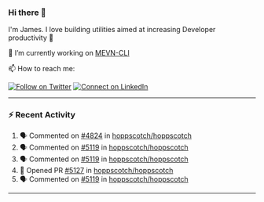 ### Hi there 👋

I'm James. I love building utilities aimed at increasing Developer productivity :raised_hands: 

🔭 I’m currently working on [MEVN-CLI](https://github.com/madlabsinc/mevn-cli)

📫 How to reach me:

[![Follow on Twitter](https://img.shields.io/badge/--twitter?label=Twitter&logo=Twitter&style=social)](https://twitter.com/james_madhacks) [![Connect on LinkedIn](https://img.shields.io/badge/--linkedin?label=LinkedIn&logo=LinkedIn&style=social)](https://www.linkedin.com/in/jamesgeorge007)

---

### :zap: Recent Activity

<!--START_SECTION:activity-->
1. 🗣 Commented on [#4824](https://github.com/hoppscotch/hoppscotch/issues/4824#issuecomment-2948483555) in [hoppscotch/hoppscotch](https://github.com/hoppscotch/hoppscotch)
2. 🗣 Commented on [#5119](https://github.com/hoppscotch/hoppscotch/issues/5119#issuecomment-2940296718) in [hoppscotch/hoppscotch](https://github.com/hoppscotch/hoppscotch)
3. 🗣 Commented on [#5119](https://github.com/hoppscotch/hoppscotch/issues/5119#issuecomment-2940284806) in [hoppscotch/hoppscotch](https://github.com/hoppscotch/hoppscotch)
4. 💪 Opened PR [#5127](https://github.com/hoppscotch/hoppscotch/pull/5127) in [hoppscotch/hoppscotch](https://github.com/hoppscotch/hoppscotch)
5. 🗣 Commented on [#5119](https://github.com/hoppscotch/hoppscotch/issues/5119#issuecomment-2939592050) in [hoppscotch/hoppscotch](https://github.com/hoppscotch/hoppscotch)
<!--END_SECTION:activity-->

---

<!--
**jamesgeorge007/jamesgeorge007** is a ✨ _special_ ✨ repository because its `README.md` (this file) appears on your GitHub profile.

Here are some ideas to get you started:

- 🌱 I’m currently learning ...
- 👯 I’m looking to collaborate on ...
- 🤔 I’m looking for help with ...
- 💬 Ask me about ...
- 😄 Pronouns: ...
- ⚡ Fun fact: ...
-->
